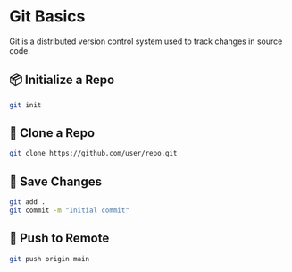 # Git Basics

Git is a distributed version control system used to track changes in source code.

## 📦 Initialize a Repo
```bash
git init
``` 

## 🔗 Clone a Repo
```bash
git clone https://github.com/user/repo.git
```

## 💾 Save Changes
```bash
git add .
git commit -m "Initial commit"
```

## 🚀 Push to Remote
```bash
git push origin main
```

